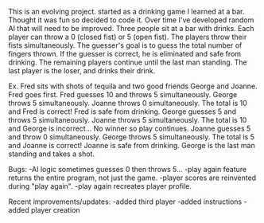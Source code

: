 
This is an evolving project. started as a drinking game I learned at a bar. Thought it was fun so decided to code it. Over time I've developed random AI that will need to be improved. Three people sit at a bar with drinks. Each player can throw a 0 (closed fist) or 5 (open fist). The players throw their fists simultaneously. The guesser's goal is to guess the total number of fingers thrown. If the guesser is correct, he is eliminated and safe from drinking. The remaining players continue until the last man standing. The last player is the loser, and drinks their drink.

Ex. Fred sits with shots of tequila and two good friends George and Joanne. 
Fred goes first. 
Fred guesses 10 and throws 5 simultaneously. 
George throws 5 simultaneously. 
Joanne throws 0 simultaneously. 
The total is 10 and Fred is correct! 
Fred is safe from drinking. 
George guesses 5 and throws 5 simultaneously. 
Joanne throws 5 simultaneously. 
The total is 10 and George is incorrect... 
No winner so play continues. 
Joanne guesses 5 and throw 0 simultaneously. 
George throws 5 simultaneously. 
The total is 5 and Joanne is correct! 
Joanne is safe from drinking. 
George is the last man standing and takes a shot.

Bugs:
-AI logic sometimes guesses 0 then throws 5... 
-play again feature returns the entire program, not just the game. 
-player scores are reinvented during "play again". 
-play again recreates player profile.

Recent improvements/updates: 
-added third player 
-added instructions 
-added player creation